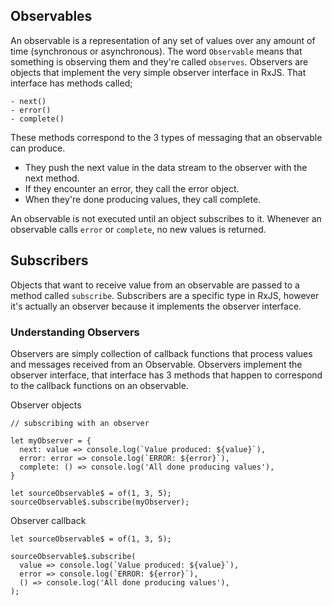 ## Observables

An observable is a representation of any set of values over any amount of time (synchronous or asynchronous). The word `Observable` means that something is observing them and they're called `observes`. Observers are objects that implement the very simple observer interface in RxJS. That interface has methods called;
```
- next()
- error()
- complete()
```
These methods correspond to the 3 types of messaging that an observable can produce.
- They push the next value in the data stream to the observer with the next method.
- If they encounter an error, they call the error object.
- When they're done producing values, they call complete.

An observable is not executed until an object subscribes to it. Whenever an observable calls `error` or `complete`, no new values is returned.


## Subscribers
Objects that want to receive value from an observable are passed to a method called `subscribe`. Subscribers are a specific type in RxJS, however it's actually an observer because it implements the observer interface.

### Understanding Observers
Observers are simply collection of callback functions that process values and messages received from an Observable. Observers implement the observer interface, that interface has 3 methods that happen to correspond to the callback functions on an observable.

Observer objects
```
// subscribing with an observer

let myObserver = {
  next: value => console.log(`Value produced: ${value}`),
  error: error => console.log(`ERROR: ${error}`),
  complete: () => console.log('All done producing values'),
}

let sourceObservable$ = of(1, 3, 5);
sourceObservable$.subscribe(myObserver);
```

Observer callback
```
let sourceObservable$ = of(1, 3, 5);

sourceObservable$.subscribe(
  value => console.log(`Value produced: ${value}`),
  error => console.log(`ERROR: ${error}`),
  () => console.log('All done producing values'),
);
```



